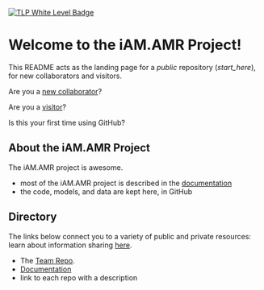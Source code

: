 
[![TLP White Level Badge](https://img.shields.io/badge/TLP-WHITE-lightgrey)](sharing.md)


# Welcome to the iAM.AMR Project!

This README acts as the landing page for a *public* repository (*start_here*), for new collaborators and visitors.

Are you a [new collaborator](dir_collaborators.md)?

Are you a [visitor](dir_visitors.md)?

Is this your first time using GitHub?


## About the iAM.AMR Project

The iAM.AMR project is awesome.

- most of the iAM.AMR project is described in the [documentation](https://goto.iam.amr.pub/docs)
- the code, models, and data are kept here, in GitHub


## Directory

The links below connect you to a variety of public and private resources: learn about information sharing [here](sharing.md).

- The [Team Repo](https://github.com/iAM-AMR/team).
- [Documentation](https://goto.iam.amr.pub/docs)
- link to each repo with a description 
